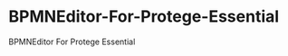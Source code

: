 BPMNEditor-For-Protege-Essential
================================

BPMNEditor For Protege Essential
